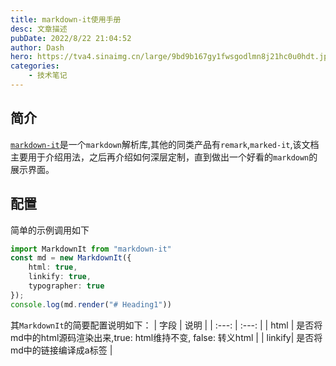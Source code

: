 ```yaml
---
title: markdown-it使用手册
desc: 文章描述
pubDate: 2022/8/22 21:04:52
author: Dash
hero: https://tva4.sinaimg.cn/large/9bd9b167gy1fwsgodlmn8j21hc0u0hdt.jpg
categories: 
    - 技术笔记
---
```


## 简介

[`markdown-it`](https://markdown-it.github.io/)是一个`markdown`解析库,其他的同类产品有`remark`,`marked-it`,该文档主要用于介绍用法，之后再介绍如何深层定制，直到做出一个好看的`markdown`的展示界面。

## 配置
简单的示例调用如下
```ts
import MarkdownIt from "markdown-it"
const md = new MarkdownIt({
    html: true,
    linkify: true,
    typographer: true
});
console.log(md.render("# Heading1"))
```
其`MarkdownIt`的简要配置说明如下：
| 字段  | 说明  |
| :---: | :---: |
| html  |  是否将md中的html源码渲染出来,true: html维持不变, false: 转义html   |
| linkify| 是否将md中的链接编译成a标签  |
